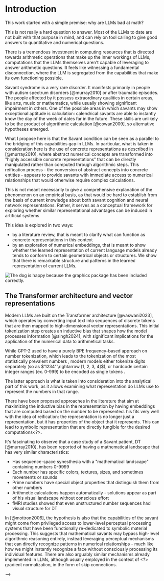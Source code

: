 # Introduction

This work started with a simple premise: why are LLMs bad at math?

This is not really a hard question to answer. Most of the LLMs to date are not built
with that purpose in mind, and can rely on tool calling to give good answers to
quantitative and numerical questions.

There is a tremendous investment in computing resources that is directed towards
arithmetic operations that make up the inner workings of LLMs, computations that the
LLMs themselves aren't capable of leveraging to answer arithmetic questions. It feels
like witnessing a fundamental disconnection, where the LLM is segregated from the
capabilities that make its own functioning possible.

Savant syndrome is a very rare disorder. It manifests primarily in people with autism
spectrum disorders [@murray2010] or after traumatic episodes. The people affected by it
possess extraordinary qualities in certain areas, like arts, music or mathematics, while
usually showing significant impairment in others. One of the possible areas in which
savants may show exceptional aptitude is calculation: calendrical savants are able to
instantly know the day of the week of dates far in the future. These skills are unlikely
to be the product of algorithmic calculation [@cowan2009], so alternative hypotheses
emerged.

What I propose here is that the Savant condition can be seen as a parallel to the
bridging of this capabilities gap in LLMs. In particular, what is taken in consideration
here is the use of concrete representations as described in [@murray2010], where
abstract numerical concepts are transformed into "highly accessible concrete
representations" that can be directly manipulated rather than computed through
algorithmic steps. This reification process - the conversion of abstract concepts into
concrete entities - appears to provide savants with immediate access to numerical
relationships that would otherwise require complex calculations.

This is not meant necessarily to give a comprehensive explanation of the phenomenon on
an empirical basis, as that would be hard to establish from the basis of current
knowledge about both savant cognition and neural network representations. Rather, it
serves as a conceptual framework for exploring whether similar representational
advantages can be induced in artificial systems.

This idea is explored in two ways:

- by a literature review, that is meant to clarify what can function as concrete
  representations in this context
- by an exploration of numerical embeddings, that is meant to show whether the learned
  representation of current language models already tends to conform to certain
  geometrical objects or structures. We show that there is remarkable structure and
  patterns in the learned representation of current LLMs.

![The dog is happy because the graphicx package has been included
correctly.](src/res/dog.jpeg)

## The Transformer architecture and vector representations

Modern LLMs are built on the Transformer architecture [@vaswani2023], which operates by
converting input text into sequences of discrete tokens that are then mapped to
high-dimensional vector representations. This initial tokenization step creates an
inductive bias that shapes how the model processes information [@singh2024], with
significant implications for the application of the numerical data to arithmetical
tasks.

While GPT-2 used to have a purely BPE frequency-based approach on number tokenization,
which leads to the tokenization of the most statistically prevalent numbers <?>, modern
models either tokenize digits separately (so as $'1234' \rightarrow [1, 2, 3, 4]$), or
hardcode certain integer ranges (ex. 0-999) to be encoded as single tokens <?>.

The latter approach is what is taken into consideration into the analytical part of this
work, as it allows examining what representation do LLMs use to represent the numbers in
that range.

There have been proposed approaches in the literature that aim at maximizing the
inductive bias in the representation by having embeddings that are computed based on the
number to be represented. his fits very well with the idea of reification: the
representation is no longer just a representation, but it has properties of the object
that it represents. This can lead to symbolic representation that are directly fungible
for the desired computations<?>.

<span class="free"> It's fascinating to observe that a case study of a Savant patient,
DT [@murray2010], has been reported of having a mathematical landscape that has very
similar characteristics:

- Has sequence-space synesthesia with a "mathematical landscape" containing numbers
  0-9999
- Each number has specific colors, textures, sizes, and sometimes movements or sounds
- Prime numbers have special object properties that distinguish them from other numbers
- Arithmetic calculations happen automatically - solutions appear as part of his visual
  landscape without conscious effort
- fMRI studies showed that even unstructured number sequences had visual structure for
  DT </span>

In [@mottron2006], the hypothesis is also that the capabilities of the savant might come
from privileged access to lower-level perceptual processing systems that have been
functionally re-dedicated to symbolic material processing. This suggests that
mathematical savants may bypass high-level algorithmic reasoning entirely, instead
leveraging perceptual mechanisms that can directly recognize patterns in numerical
relationships - much like how we might instantly recognize a face without consciously
processing its individual features. There are also arguably similar mechanisms already
implemented in LLMs, although usually employed in the context of <?> gradient
normalization, in the form of skip connections.

-->
